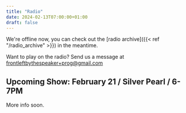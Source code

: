 ```yaml
---
title: "Radio"
date: 2024-02-13T07:00:00+01:00
draft: false
---
```

We're offline now, you can check out the [radio archive]({{< ref "/radio_archive" >}}) in the meantime.

Want to play on the radio? Send us a message at <frontleftbythespeaker+prog@gmail.com>

<!--{{< youtube id="GMNKhn0PdgI" autoplay="true">}}-->

## Upcoming Show: February 21 / Silver Pearl / 6-7PM
More info soon.
